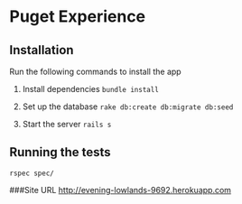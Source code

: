 # Puget Experience

## Installation

Run the following commands to install the app

1. Install dependencies
`bundle install`

2. Set up the database
`rake db:create db:migrate db:seed`

3. Start the server
`rails s`

## Running the tests

`rspec spec/`

###Site URL
http://evening-lowlands-9692.herokuapp.com
